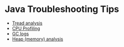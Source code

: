 Java Troubleshooting Tips
==========================


- [Tread analysis](/Threads.md)
- [CPU Profiling](/CPU-profiling.md)
- [GC logs](/GC-logs.md)
- [Heap (memory) analysis](/Heap.md)

